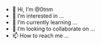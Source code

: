 - 👋 Hi, I’m @0tnm
- 👀 I’m interested in ...
- 🌱 I’m currently learning ...
- 💞️ I’m looking to collaborate on ...
- 📫 How to reach me ...

<!---
0tnm/0tnm is a ✨ special ✨ repository because its `README.md` (this file) appears on your GitHub profile.
You can click the Preview link to take a look at your changes.
--->
